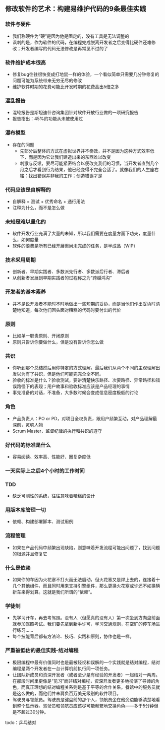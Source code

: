 ## 修改软件的艺术：构建易维护代码的9条最佳实践

### 软件与硬件
- 我们称硬件为“硬”是因为他是固定的，没有工具是无法调整的
- 讽刺的是，作为软件的代码，在编程完成脱离开发者之后变得比硬件还难修改；开发者编写的代码无法修改是再常见不过的了

### 软件维护成本很高
- 修复bug往往很快变成打地鼠一样的体验，一个看似简单只需要几分钟修复的问题可能为系统带来无穷无尽的修改
- 维护软件时期的花费可能比开发时期的花费高出5倍之多

### 混乱报告
- 混轮报告是斯坦迪什咨询集团针对软件开放行业做的一项研究报告
- 报告指出：45%的功能从未被使用过

### 瀑布模型
- 存在的问题
    - 先部分后整体的方式在虚拟世界并不奏效，并不是因为这种方式效率低下，而是因为它让我们建造出来的东西难以改变
    - 刺激与反馈，要尽可能紧密结合以便改变我们的习惯，当开发者直到几个月之后才看到行为结果，他已经变得不完全合适了。就像我们的人生座右铭：找出错误并非我的工作；创造错误才是

### 代码应该是自解释的
- 自解释 = 测试 + 优秀命名 + 通行用法
- 注释为什么，而不是怎么做

### 未知是难以量化的
- 软件开发行业充满了大量的未知，所以我们需要在度量方面下功夫，度量什么，如何度量
- 软件的浪费是所有已经开展但尚未完成的任务，是半成品（WIP）

### 技术采用周期
- 创新者、早期实践者、多数派先行者、多数派后行者、滞后者
- 从创新者发展到早期实践者的过程称之为“跨越鸿沟”

### 开发者的基本素养
- 并不是说开发者不能时不时地做出一些短期的妥协，而是当他们作出妥协时清楚地知道，每次他们回头面对糟糕的代码时要付出的代价

### 原则
- 比如单一职责原则、开闭原则
- 原则只告诉你要做什么，但是没有告诉你怎么做

### 共识
- 你听到那个总结然后用你特定的方式理解。最后我们从两个不同的主观理解出发以为有了共识，但是他们可能完完全全不同。
- 验收的标准是什么？验收测试，要讲清楚快乐路径、次要路径、异常路径和错误路径下的表现；用户故事和验收标准应该是产品经理的事情
- 事先准备的对话，不准备，大多数时候会变成信息密度极低的讨论

### 角色
- 产品负责人：PO or PD，对项目全权负责，跟用户频繁互动，对产品理解最深刻，灵魂人物
- Scrum Master，监督纪律的执行和共识的遵守

### 好代码的标准是什么
- 容易阅读、效率高、性能好、圈复杂度低

### 一天实际上之后4个小时的工作时间

### TDD
- 缺乏可测性的系统，往往意味着糟糕的设计

### 用版本库管理一切
- 依赖、构建部署脚本、测试用例

### 流程管理
- 如果在产品代码中频繁出现缺陷，则意味着开发流程可能出问题了，找到问题的根源并且修复它

### 什么是依赖
- 如果你的车因为火花塞不打火而无法启动，但火花塞又是焊上去的，连接着十几个其他组件，而且同时用来支持引擎组件，那么更换火花塞或许还不如换辆新车来得划算。这就是我们所谓的“依赖”。

### 学徒制
- 先学习开车，再去考驾照。没有人（但愿真的没有人）第一次坐到方向盘前面就参加驾照考试。我们要先拿到新手许可，学习交通规则，在空旷的停车场进行练习……
- 每个技能背后都有方法论、技巧、实践和原则，协作也是一样。

### 严重被低估的最佳实践-结对编程
- 极限编程中最有价值同时也是最被轻视和误解的一个实践就是结对编程，结对编程是两个开发者在一台计算机前执行同一项任务。
- 让团队新成员和资深开发者（或者至少是有经验的开发者）一起结对一两周。在那段时间里更像是“见习”而非结对编程，资深开发者更多地扮演了导师的角色，而真正理想的结对编程关系则是基于平等的合作关系。餐馆中的服务员就是这么做的，而他们并未肩负百万美元级别的软件项目。
- 驾驶员与领航员。驾驶员是键盘前的那个人，领航员坐在他旁边能够清楚地看到整个显示器。驾驶员和领航员应该尽可能频繁地交换角色——多于5分钟但是不超过30分钟。

todo：乒乓结对
